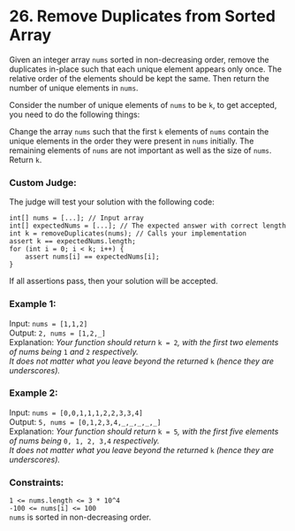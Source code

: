 # 26. Remove Duplicates from Sorted Array
  
Given an integer array ```nums``` sorted in non-decreasing order, remove the duplicates in-place such that each unique element appears only once. The relative order of the elements should be kept the same. Then return the number of unique elements in ```nums```.  
  
Consider the number of unique elements of ```nums``` to be ```k```, to get accepted, you need to do the following things:  
  
Change the array ```nums``` such that the first ```k``` elements of ```nums``` contain the unique elements in the order they were present in ```nums``` initially. The remaining elements of ```nums``` are not important as well as the size of ```nums```.  
Return ```k```.  
  
### **Custom Judge:**  
  
The judge will test your solution with the following code:  
  
```int[] nums = [...]; // Input array```  
```int[] expectedNums = [...]; // The expected answer with correct length```  
```int k = removeDuplicates(nums); // Calls your implementation```  
```assert k == expectedNums.length;```  
```for (int i = 0; i < k; i++) {```  
```    assert nums[i] == expectedNums[i];```  
```}```  
  
If all assertions pass, then your solution will be accepted.  
  
   
  
### **Example 1:**  

Input: ```nums = [1,1,2]```  
Output: ```2, nums = [1,2,_]```  
Explanation: _Your function should return_ ```k = 2```_, with the first two elements of nums being_ ```1``` _and_ ```2``` _respectively._  
_It does not matter what you leave beyond the returned_ ```k``` _(hence they are underscores)._  
  
### **Example 2:**  

Input: ```nums = [0,0,1,1,1,2,2,3,3,4]```    
Output: ```5, nums = [0,1,2,3,4,_,_,_,_,_]```    
Explanation: _Your function should return_ ```k = 5```_, with the first five elements of nums being_ ```0, 1, 2, 3,4``` _respectively._  
_It does not matter what you leave beyond the returned_ ```k``` _(hence they are underscores)._   
  
    
### **Constraints:**  
  
```1 <= nums.length <= 3 * 10^4```   
```-100 <= nums[i] <= 100```   
```nums``` is sorted in non-decreasing order.   